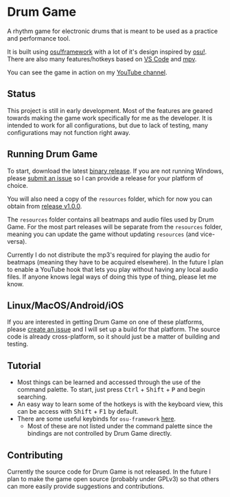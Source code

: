 # Drum Game
A rhythm game for electronic drums that is meant to be used as a practice and performance tool.

It is built using [osu!framework](https://github.com/ppy/osu-framework) with a lot of it's design inspired by [osu!](https://github.com/ppy/osu). There are also many features/hotkeys based on [VS Code](https://github.com/microsoft/vscode) and [mpv](https://github.com/mpv-player/mpv).

You can see the game in action on my [YouTube channel](https://www.youtube.com/playlist?list=PLBsK4hG6ZcIgSahbTFiFBoQb39ITodnFM).

## Status
This project is still in early development. Most of the features are geared towards making the game work specifically for me as the developer. It is intended to work for all configurations, but due to lack of testing, many configurations may not function right away.

## Running Drum Game
To start, download the latest [binary release](https://github.com/Jumprocks1/drum-game/releases). If you are not running Windows, please [submit an issue](https://github.com/Jumprocks1/drum-game/issues/new) so I can provide a release for your platform of choice.

You will also need a copy of the `resources` folder, which for now you can obtain from [release v1.0.0](https://github.com/Jumprocks1/drum-game/releases).

The `resources` folder contains all beatmaps and audio files used by Drum Game. For the most part releases will be separate from the `resources` folder, meaning you can update the game without updating `resources` (and vice-versa).

Currently I do not distribute the mp3's required for playing the audio for beatmaps (meaning they have to be acquired elsewhere). In the future I plan to enable a YouTube hook that lets you play without having any local audio files. If anyone knows legal ways of doing this type of thing, please let me know.

## Linux/MacOS/Android/iOS
If you are interested in getting Drum Game on one of these platforms, please [create an issue](https://github.com/Jumprocks1/drum-game/issues/new) and I will set up a build for that platform. The source code is already cross-platform, so it should just be a matter of building and testing.

## Tutorial
- Most things can be learned and accessed through the use of the command palette. To start, just press <kbd>Ctrl</kbd> + <kbd>Shift</kbd> + <kbd>P</kbd> and begin searching.
- An easy way to learn some of the hotkeys is with the keyboard view, this can be access with <kbd>Shift</kbd> + <kbd>F1</kbd> by default.
- There are some useful keybinds for `osu-framework` [here](https://github.com/ppy/osu-framework/wiki/Framework-Key-Bindings).
    - Most of these are not listed under the command palette since the bindings are not controlled by Drum Game directly.

## Contributing
Currently the source code for Drum Game is not released. In the future I plan to make the game open source (probably under GPLv3) so that others can more easily provide suggestions and contributions.